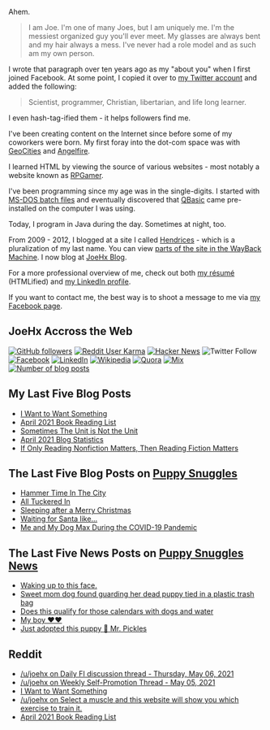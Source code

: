Ahem.

> I am Joe. I'm one of many Joes, but I am uniquely me. I'm the messiest organized guy you'll ever meet. My glasses are always bent and my hair always a mess. I've never had a role model and as such am my own person.

I wrote that paragraph over ten years ago as my "about you" when I first joined Facebook. At some point, I copied it over to [my Twitter account](https://twitter.com/JoeHxBlog) and added the following:

> Scientist, programmer, Christian, libertarian, and life long learner.

I even hash-tag-ified them - it helps followers find me.

I've been creating content on the Internet since before some of my coworkers were born. My first foray into the dot-com space was with [GeoCities](https://en.wikipedia.org/wiki/Yahoo!_GeoCities) and [Angelfire](https://en.wikipedia.org/wiki/Angelfire).

I learned HTML by viewing the source of various websites - most notably a website known as [RPGamer](https://rpgamer.com/).

I've been programming since my age was in the single-digits. I started with [MS-DOS batch files](https://en.wikipedia.org/wiki/Batch_file) and eventually discovered that [QBasic](https://en.wikipedia.org/wiki/QBasic) came pre-installed on the computer I was using.

Today, I program in Java during the day. Sometimes at night, too.

From 2009 - 2012, I blogged at a site I called [Hendrices](https://www.facebook.com/Hendricescom/) - which is a pluralization of my last name. You can view [parts of the site in the WayBack Machine](https://web.archive.org/web/20090731115109/http://www.hendrices.com/). I now blog at [JoeHx Blog](https://www.joehxblog.com/).

For a more professional overview of me, check out both [my r&eacute;sum&eacute;](https://www.joehxblog.com/resume/) (HTMLified) and [my LinkedIn profile](https://www.linkedin.com/in/joehx/).

If you want to contact me, the best way is to shoot a message to me via [my Facebook page](https://www.facebook.com/JoeHxBlog/).

## JoeHx Accross the Web

[![GitHub followers](https://img.shields.io/github/followers/hendrixjoseph?label=GitHub&style=for-the-badge&logo=github)](https://github.com/hendrixjoseph)
[![Reddit User Karma](https://img.shields.io/reddit/user-karma/combined/joehx?label=Reddit&style=for-the-badge&logo=reddit)](https://www.reddit.com/user/joehx/)
[![Hacker News](https://img.shields.io/badge/dynamic/json?label=hacker+news&query=%24.karma&url=https%3A%2F%2Fhacker-news.firebaseio.com%2Fv0%2Fuser%2Fjoehx2.json&color=ff6600&style=for-the-badge&logo=y-combinator)](https://news.ycombinator.com/user?id=joehx2)
![Twitter Follow](https://img.shields.io/twitter/follow/JoeHxBlog?label=Twitter&style=for-the-badge&logo=twitter&color=1da1f2)
[![Facebook](https://img.shields.io/static/v1?label=FACEBOOK&message=137%20LIKES&color=3b5998&style=for-the-badge&logo=facebook)](https://www.facebook.com/JoeHxBlog)
[![LinkedIn](https://img.shields.io/static/v1?label=linkedin&message=193%20connections&color=2867b2&style=for-the-badge&logo=linkedin)](https://www.linkedin.com/in/joehx)
[![Wikipedia](https://img.shields.io/badge/dynamic/xml?label=wikipedia&query=%2F%2F%2A%5B%40id%3D%22general-stats%22%5D%2Fdiv%2Fdiv%2Fdiv%5B1%5D%2Ftable%2Ftbody%2Ftr%5B11%5D%2Ftd%5B2%5D%2Fstrong&suffix=%20edits&url=https%3A%2F%2Fxtools.wmflabs.org%2Fec%2Fen.wikipedia.org%2FHendrixjoseph&style=for-the-badge&logo=wikipedia&color=9f9f9f)](https://en.wikipedia.org/wiki/User:Hendrixjoseph)
[![Quora](https://img.shields.io/static/v1?label=quora&message=110%20followers&color=b92b27&style=for-the-badge&logo=quora&logoColor=b92b27)](https://www.quora.com/profile/Joseph-Hendrix)
[![Mix](https://img.shields.io/static/v1?label=mix&message=14k%20followers&color=ff8126&style=for-the-badge&logo=mix&logoColor=ff8126)](https://mix.com/joehx)
[![Number of blog posts](https://img.shields.io/endpoint?style=for-the-badge&url=https%3A%2F%2Fwww.joehxblog.com%2Fdata%2Fnumposts.json)](https://www.joehxblog.com/)

## My Last Five Blog Posts

<!-- JOEHXBLOG:START -->
- [I Want to Want Something](https://www.joehxblog.com/i-want-to-want-something/)
- [April 2021 Book Reading List](https://www.joehxblog.com/april-2021-book-reading-list/)
- [Sometimes The Unit is Not the Unit](https://www.joehxblog.com/the-unit-is-not-the-unit/)
- [April 2021 Blog Statistics](https://www.joehxblog.com/april-2021-blog-statistics/)
- [If Only Reading Nonfiction Matters, Then Reading Fiction Matters](https://www.joehxblog.com/if-only-reading-nonfiction-matters/)
<!-- JOEHXBLOG:END -->

## The Last Five Blog Posts on [Puppy Snuggles](https://www.puppy-snuggles.com/)

<!-- PUPPY-SNUGGLES:START -->
- [Hammer Time In The City](https://www.puppy-snuggles.com/blog/hammer-time-in-the-city/)
- [All Tuckered In](https://www.puppy-snuggles.com/blog/all-tuckered-in/)
- [Sleeping after a Merry Christmas](https://www.puppy-snuggles.com/blog/sleeping-after-a-merry-christmas/)
- [Waiting for Santa like...](https://www.puppy-snuggles.com/blog/waiting-for-santa-like/)
- [Me and My Dog Max During the COVID-19 Pandemic](https://www.puppy-snuggles.com/blog/me-and-my-dog-max-during-the-covid-19-pandemic/)
<!-- PUPPY-SNUGGLES:END -->

## The Last Five News Posts on [Puppy Snuggles News](https://news.puppy-snuggles.com/)

<!-- PUPPY-SNUGGLES-NEWS:START -->
- [Waking up to this face.](https://news.puppy-snuggles.com/5948722/waking-up-to-this-face)
- [Sweet mom dog found guarding her dead puppy tied in a plastic trash bag](https://news.puppy-snuggles.com/3718372/sweet-mom-dog-found-guarding-her-dead-puppy-tied-in-a-plastic-trash-bag)
- [Does this qualify for those calendars with dogs and water](https://news.puppy-snuggles.com/5458426/does-this-qualify-for-those-calendars-with-dogs-and-water)
- [My boy ♥️♥️](https://news.puppy-snuggles.com/5624393/my-boy)
- [Just adopted this puppy 🖤 Mr. Pickles](https://news.puppy-snuggles.com/5501996/just-adopted-this-puppy-mr-pickles)
<!-- PUPPY-SNUGGLES-NEWS:END -->

## Reddit

<!-- REDDIT:START -->
- [/u/joehx on Daily FI discussion thread - Thursday, May 06, 2021](https://www.reddit.com/r/financialindependence/comments/n62ybf/daily_fi_discussion_thread_thursday_may_06_2021/gx5er2z/)
- [/u/joehx on Weekly Self-Promotion Thread - May 05, 2021](https://www.reddit.com/r/financialindependence/comments/n5bh5c/weekly_selfpromotion_thread_may_05_2021/gx16kqg/)
- [I Want to Want Something](https://www.reddit.com/r/u_joehx/comments/n53bkl/i_want_to_want_something/)
- [/u/joehx on Select a muscle and this website will show you which exercise to train it.](https://www.reddit.com/r/InternetIsBeautiful/comments/n4sayb/select_a_muscle_and_this_website_will_show_you/gwxuxv3/)
- [April 2021 Book Reading List](https://www.reddit.com/r/u_joehx/comments/n469wa/april_2021_book_reading_list/)
<!-- REDDIT:END -->
